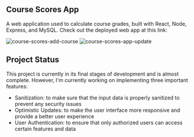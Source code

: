 ## Course Scores App

A web application used to calculate course grades, built with React, Node, Express, and MySQL.
Check out the deployed web app at this link: 

![course-scores-add-course](https://user-images.githubusercontent.com/116539775/236922626-c3d20e0e-9a8c-4562-8852-96f4d5eb6908.gif)
![course-scores-app-update](https://user-images.githubusercontent.com/116539775/236922647-3490b11d-1681-4392-bc59-08a310155b06.gif)


## Project Status

This project is currently in its final stages of development and is almost complete. However, I'm currently working on implementing three important features:

- Sanitization: to make sure that the input data is properly sanitized to prevent any security issues
- Optimistic Updates: to make the user interface more responsive and provide a better user experience
- User Authentication: to ensure that only authorized users can access certain features and data
